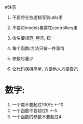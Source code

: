 #注意

1. 不要将业务逻辑写到utils里
2. 不要将models暴露在controllers里

3. 命名要规范, 整齐, 统一
4. 每个函数/方法只做一件事情
5. 参数尽量少
6. 让代码保持简单, 方便他人方便自己


数字:
====

1. 一个类不要超过100行 +-10
2. 一个函数不要超过5 +-5
3. 一个函数的参数不要超过4 
